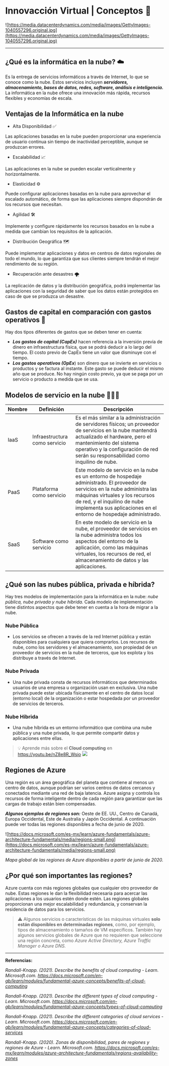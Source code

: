 # Innovacción Virtual | Conceptos 🤖

![https://media.datacenterdynamics.com/media/images/GettyImages-1040557296.original.jpg](https://media.datacenterdynamics.com/media/images/GettyImages-1040557296.original.jpg)

---

## ¿Qué es la informática en la nube? ☁️

Es la entrega de servicios informáticos a través de Internet, lo que se conoce como la nube. Estos servicios incluyen ***servidores, almacenamiento, bases de datos, redes, software, análisis e inteligencia.*** La informática en la nube ofrece una innovación más rápida, recursos flexibles y economías de escala.

## Ventajas de la Informática en la nube

- Alta Disponibilidad ✅

Las aplicaciones basadas en la nube pueden proporcionar una experiencia de usuario continua sin tiempo de inactividad perceptible, aunque se produzcan errores.

- Escalabilidad 📈

Las aplicaciones en la nube se pueden escalar verticalmente y horizontalmente.

- Elasticidad ⚙️

Puede configurar aplicaciones basadas en la nube para aprovechar el escalado automático, de forma que las aplicaciones siempre dispondrán de los recursos que necesitan.

- Agilidad 🛠️

Implemente y configure rápidamente los recursos basados en la nube a medida que cambian los requisitos de la aplicación.

- Distribución Geográfica 🗺️

Puede implementar aplicaciones y datos en centros de datos regionales de todo el mundo, lo que garantiza que sus clientes siempre tendrán el mejor rendimiento de su región.

- Recuperación ante desastres 🌪️

La replicación de datos y la distribución geográfica, podrá implementar las aplicaciones con la seguridad de saber que los datos están protegidos en caso de que se produzca un desastre.

## Gastos de capital en comparación con gastos operativos 💸

Hay dos tipos diferentes de gastos que se deben tener en cuenta:

- ***Los gastos de capital (CapEx)*** hacen referencia a la inversión previa de dinero en infraestructura física, que se podrá deducir a lo largo del tiempo. El costo previo de CapEx tiene un valor que disminuye con el tiempo.
- ***Los gastos operativos (OpEx***) son dinero que se invierte en servicios o productos y se factura al instante. Este gasto se puede deducir el mismo año que se produce. No hay ningún costo previo, ya que se paga por un servicio o producto a medida que se usa.

## Modelos de servicio en la nube 👨🏻‍💻
| Nombre | Definición | Descripción |
| -- | -- | -- |
| IaaS | Infraestructura como servicio | Es el más similar a la administración de servidores físicos; un proveedor de servicios en la nube mantendrá actualizado el hardware, pero el mantenimiento del sistema operativo y la configuración de red serán su responsabilidad como inquilino de nube. |
| PaaS | Plataforma como servicio| Este modelo de servicio en la nube es un entorno de hospedaje administrado. El proveedor de servicios en la nube administra las máquinas virtuales y los recursos de red, y el inquilino de nube implementa sus aplicaciones en el entorno de hospedaje administrado. |
| SaaS | Software como servicio | En este modelo de servicio en la nube, el proveedor de servicios en la nube administra todos los aspectos del entorno de la aplicación, como las máquinas virtuales, los recursos de red, el almacenamiento de datos y las aplicaciones. |


## ¿Qué son las nubes pública, privada e híbrida?

Hay tres modelos de implementación para la informática en la nube: *nube pública, nube privada y nube híbrida.* Cada modelo de implementación tiene distintos aspectos que debe tener en cuenta a la hora de migrar a la nube.

### Nube Pública

- Los servicios se ofrecen a través de la red Internet pública y están disponibles para cualquiera que quiera comprarlos. Los recursos de nube, como los servidores y el almacenamiento, son propiedad de un proveedor de servicios en la nube de terceros, que los explota y los distribuye a través de Internet.

### Nube Privada

- Una nube privada consta de recursos informáticos que determinados usuarios de una empresa u organización usan en exclusiva. Una nube privada puede estar ubicada físicamente en el centro de datos local (entorno local) de la organización o estar hospedada por un proveedor de servicios de terceros.

### Nube Híbrida

- Una nube híbrida es un entorno informático que combina una nube pública y una nube privada, lo que permite compartir datos y aplicaciones entre ellas.

> :bulb: Aprende más sobre el **Cloud computing** en https://youtu.be/nZ8e8R_Wsio 
> [![](http://img.youtube.com/vi/nZ8e8R_Wsio/0.jpg)](http://www.youtube.com/watch?v=nZ8e8R_Wsio "Cloud Computing")



## Regiones de Azure

Una región es un área geográfica del planeta que contiene al menos un centro de datos, aunque podrían ser varios centros de datos cercanos y conectados mediante una red de baja latencia. Azure asigna y controla los recursos de forma inteligente dentro de cada región para garantizar que las cargas de trabajo están bien compensadas.

***Algunos ejemplos de regiones son:*** Oeste de EE. UU., Centro de Canadá, Europa Occidental, Este de Australia y Japón Occidental. A continuación puede ver todas las regiones disponibles a fecha de junio de 2020.

![https://docs.microsoft.com/es-mx/learn/azure-fundamentals/azure-architecture-fundamentals/media/regions-small.png](https://docs.microsoft.com/es-mx/learn/azure-fundamentals/azure-architecture-fundamentals/media/regions-small.png)

*Mapa global de las regiones de Azure disponibles a partir de junio de 2020.*

## **¿Por qué son importantes las regiones?**

Azure cuenta con más regiones globales que cualquier otro proveedor de nube. Estas regiones le dan la flexibilidad necesaria para acercar las aplicaciones a los usuarios estén donde estén. Las regiones globales proporcionan una mejor escalabilidad y redundancia, y conservan la residencia de datos para los servicios.

>:warning: Algunos servicios o características de las máquinas virtuales **solo están disponibles en determinadas regiones**, como, por ejemplo, tipos de almacenamiento o tamaños de VM específicos. También hay algunos servicios globales de Azure que no requieren que seleccione una región concreta, como *Azure Active Directory, Azure Traffic Manager o Azure DNS.*

---

**Referencias:**

*Randall-Knapp. (2021). Describe the benefits of cloud computing - Learn. Microsoft.com. https://docs.microsoft.com/en-gb/learn/modules/fundamental-azure-concepts/benefits-of-cloud-computing*

*Randall-Knapp. (2021). Describe the different types of cloud computing - Learn. Microsoft.com. https://docs.microsoft.com/en-gb/learn/modules/fundamental-azure-concepts/types-of-cloud-computing*

*Randall-Knapp. (2021). Describe the different categories of cloud services - Learn. Microsoft.com. https://docs.microsoft.com/en-gb/learn/modules/fundamental-azure-concepts/categories-of-cloud-services*

*Randall-Knapp. (2020). Zonas de disponibilidad, pares de regiones y regiones de Azure - Learn. Microsoft.com. https://docs.microsoft.com/es-mx/learn/modules/azure-architecture-fundamentals/regions-availability-zones*
